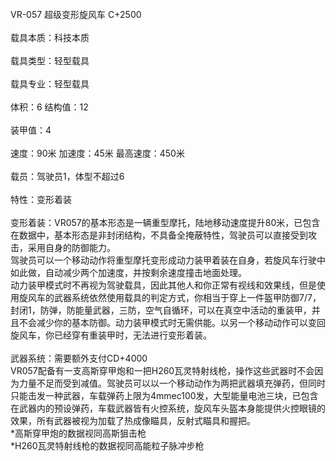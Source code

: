 <title>VR-057 超级变形旋风车</title>
<meta name="GENERATOR" content="WinCHM">
<meta http-equiv="Content-Type" content="text/html; charset=gb2312">
<br>VR-057 超级变形旋风车 C+2500 
<br>
<br>载具本质：科技本质 
<br>
<br>载具类型：轻型载具 
<br>
<br>载具专业：轻型载具
<br>
<br>体积：6 结构值：12 
<br>
<br>装甲值：4 
<br>
<br>速度：90米 加速度：45米 最高速度：450米
<br>
<br>载员：驾驶员1，体型不超过6 
<br>
<br>特性：变形着装 
<br>
<br>变形着装：VR057的基本形态是一辆重型摩托，陆地移动速度提升80米，已包含在数据中，基本形态是非封闭结构，不具备全掩蔽特性，驾驶员可以直接受到攻击，采用自身的防御能力。 
<br>驾驶员可以一个移动动作将重型摩托变形成动力装甲着装在自身，若旋风车行驶中如此做，自动减少两个加速度，并按剩余速度撞击地面处理。 
<br>动力装甲模式时不再视为驾驶载具，因此其他人和你正常有视线和效果线，但是使用旋风车的武器系统依然使用载具的判定方式，你相当于穿上一件盔甲防御7/7，封闭1，防弹，防能量武器，三防，空气自循环，可以在真空中活动的重装甲，并且不会减少你的基本防御。动力装甲模式时无需供能。以另一个移动动作可以变回旋风车，你已经穿有重装甲时，无法进行变形着装。
<br>
<br>武器系统：需要额外支付CD+4000
<br>VR057配备有一支高斯穿甲炮和一把H260瓦灵特射线枪，操作这些武器时不会因为力量不足而受到减值。驾驶员可以以一个移动动作为两把武器填充弹药，但同时只能击发一种武器，车载弹药上限为4mmec100发，大型能量电池三块，已包含在武器内的预设弹药，车载武器皆有火控系统，旋风车头盔本身能提供火控眼镜的效果，所有武器被视为加载了热成像瞄具，反射式瞄具和握把。 
<br>*高斯穿甲炮的数据视同高斯狙击枪 
<br>*H260瓦灵特射线枪的数据视同高能粒子脉冲步枪 